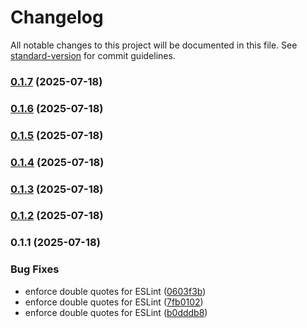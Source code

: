 # Changelog

All notable changes to this project will be documented in this file. See [standard-version](https://github.com/conventional-changelog/standard-version) for commit guidelines.

### [0.1.7](https://github.com/hanif-mianjee/JIRA-Ticket-Copier/compare/v0.1.6...v0.1.7) (2025-07-18)

### [0.1.6](https://github.com/hanif-mianjee/JIRA-Ticket-Copier/compare/v0.1.5...v0.1.6) (2025-07-18)

### [0.1.5](https://github.com/hanif-mianjee/JIRA-Ticket-Copier/compare/v0.1.4...v0.1.5) (2025-07-18)

### [0.1.4](https://github.com/hanif-mianjee/JIRA-Ticket-Copier/compare/v0.1.3...v0.1.4) (2025-07-18)

### [0.1.3](https://github.com/hanif-mianjee/JIRA-Ticket-Copier/compare/v0.1.2...v0.1.3) (2025-07-18)

### [0.1.2](https://github.com/hanif-mianjee/JIRA-Ticket-Copier/compare/v0.1.1...v0.1.2) (2025-07-18)

### 0.1.1 (2025-07-18)


### Bug Fixes

* enforce double quotes for ESLint ([0603f3b](https://github.com/hanif-mianjee/JIRA-Ticket-Copier/commit/0603f3b809a812a11ac56010885e4907fddba209))
* enforce double quotes for ESLint ([7fb0102](https://github.com/hanif-mianjee/JIRA-Ticket-Copier/commit/7fb0102eaa98fe6d0a0d4f215ca800e5a75ce4a5))
* enforce double quotes for ESLint ([b0dddb8](https://github.com/hanif-mianjee/JIRA-Ticket-Copier/commit/b0dddb870385183922df985c47ea86b258630338))
